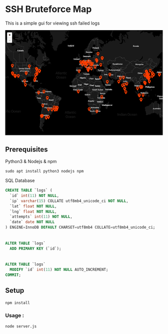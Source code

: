 # SSH Bruteforce Map
This is a simple gui for viewing ssh failed logs

![](bruteforce-map.png)

## Prerequisites
Python3 & Nodejs & npm
```
sudo apt install python3 nodejs npm
```

SQL Database
```sql
CREATE TABLE `logs` (
  `id` int(11) NOT NULL,
  `ip` varchar(15) COLLATE utf8mb4_unicode_ci NOT NULL,
  `lat` float NOT NULL,
  `lng` float NOT NULL,
  `attempts` int(11) NOT NULL,
  `date` date NOT NULL
) ENGINE=InnoDB DEFAULT CHARSET=utf8mb4 COLLATE=utf8mb4_unicode_ci;


ALTER TABLE `logs`
  ADD PRIMARY KEY (`id`);


ALTER TABLE `logs`
  MODIFY `id` int(11) NOT NULL AUTO_INCREMENT;
COMMIT;
```

## Setup
```
npm install
```

### Usage :
```
node server.js
```
